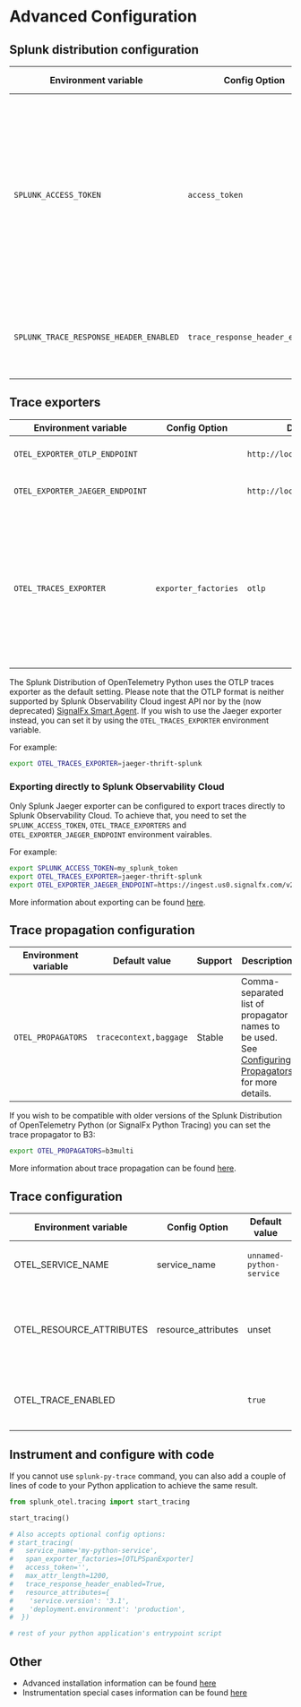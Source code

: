 # Advanced Configuration

## Splunk distribution configuration

| Environment variable                   | Config Option                   | Default value | Support     | Description                                                                                                                                                                                                      |
| -------------------------------------- | ------------------------------- | ------------  | ----------- | ---                                                                                                                                                                                                              |
| `SPLUNK_ACCESS_TOKEN`                  | `access_token`                  | unset         | Stable      | (Optional) Auth token allowing exporters to communicate directly with the Splunk cloud, passed as `X-SF-TOKEN` header. Currently, the [Jaeger and OTLP trace exporters](#trace-exporters) support this property.
| `SPLUNK_TRACE_RESPONSE_HEADER_ENABLED` | `trace_response_header_enabled` | True          | Stable      | Enables adding server trace information to HTTP response headers.

## Trace exporters

| Environment variable              | Config Option         | Default value                    | Support     | Description                                                                                                                              |
| --------------------------------- | --------------------- | -------                          | ----------- | ---                                                                                                                                      |
| `OTEL_EXPORTER_OTLP_ENDPOINT`     |                       | `http://localhost:4317`          | Stable      | The OTLP endpoint to connect to.
| `OTEL_EXPORTER_JAEGER_ENDPOINT`   |                       | `http://localhost:9080/v1/trace` | Stable      | The Jaeger endpoint to connect to.
| `OTEL_TRACES_EXPORTER`            | `exporter_factories`  | `otlp`                           | Stable      | Select the traces exporter to use. We recommend using either the OTLP exporter (`otlp`) or the Jaeger exporter (`jaeger-thrift-splunk`).

The Splunk Distribution of OpenTelemetry Python uses the OTLP traces exporter as the default setting. Please note that the
OTLP format is neither supported by Splunk Observability Cloud ingest API nor by the (now deprecated) [SignalFx Smart Agent](https://github.com/signalfx/signalfx-agent).
If you wish to use the Jaeger exporter instead, you can set it by using the `OTEL_TRACES_EXPORTER` environment variable.

For example:

```bash
export OTEL_TRACES_EXPORTER=jaeger-thrift-splunk
```

### Exporting directly to Splunk Observability Cloud

Only Splunk Jaeger exporter can be configured to export traces directly to Splunk Observability Cloud. To achieve that, you need
to set the `SPLUNK_ACCESS_TOKEN`, `OTEL_TRACE_EXPORTERS` and `OTEL_EXPORTER_JAEGER_ENDPOINT` environment vairables.

For example:

```bash
export SPLUNK_ACCESS_TOKEN=my_splunk_token
export OTEL_TRACES_EXPORTER=jaeger-thrift-splunk
export OTEL_EXPORTER_JAEGER_ENDPOINT=https://ingest.us0.signalfx.com/v2/trace
```

More information about exporting can be found [here](exporting-data.md).

## Trace propagation configuration

| Environment variable | Default value          | Support | Description                                                                                                                    |
| -------------------- | ---------------------- | ------- | -----------                                                                                                                    |
| `OTEL_PROPAGATORS`   | `tracecontext,baggage` | Stable  | Comma-separated list of propagator names to be used. See [Configuring Propagators](#configuring-propagators) for more details.

If you wish to be compatible with older versions of the Splunk Distribution of OpenTelemetry Python (or SignalFx
Python Tracing) you can set the trace propagator to B3:

```bash
export OTEL_PROPAGATORS=b3multi
```

More information about trace propagation can be found [here](configuring-propagators.md).

## Trace configuration

| Environment variable      | Config Option         | Default value             | Notes                                                                                                                                                                                                         |
| ------------------------- | --------------------- | ------------------------- | ----------------------------------------------------------------------                                                                                                                                        |
| OTEL_SERVICE_NAME         | service_name          | `unnamed-python-service`  | The service name of this Python application.                                                                                                                                                                  |
| OTEL_RESOURCE_ATTRIBUTES  | resource_attributes   | unset                     | Comma-separated list of resource attributes added to every reported span. <details><summary>Example</summary>`service.name=my-python-service,service.version=3.1,deployment.environment=production`</details>
| OTEL_TRACE_ENABLED        |                       | `true`                    | Globally enables tracer creation and auto-instrumentation.                                                                                                                                                    |
## Instrument and configure with code

If you cannot use `splunk-py-trace` command, you can also add a couple of lines
of code to your Python application to achieve the same result.

```python
from splunk_otel.tracing import start_tracing

start_tracing()

# Also accepts optional config options:
# start_tracing(
#   service_name='my-python-service',
#   span_exporter_factories=[OTLPSpanExporter]
#   access_token='',
#   max_attr_length=1200,
#   trace_response_header_enabled=True,
#   resource_attributes={
#    'service.version': '3.1',
#    'deployment.environment': 'production',
#  })

# rest of your python application's entrypoint script
```

## Other

- Advanced installation information can be found [here](advanced-install.md)
- Instrumentation special cases information can be found [here](instrumentation-special-cases.md)
